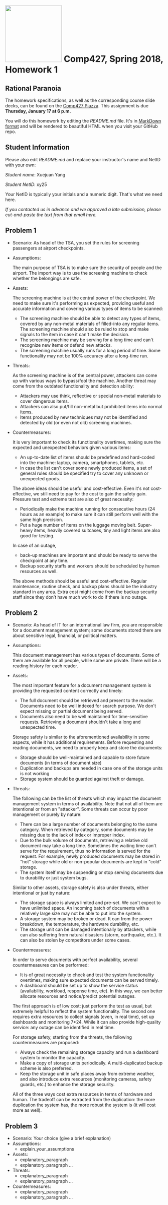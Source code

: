 # <img src="http://www.rice.edu/_images/rice-logo.jpg" width=180> Comp427, Spring 2018, Homework 1
## Rational Paranoia
The homework specifications, as well as the corresponding course slide decks,
can be found on the [Comp427 Piazza](https://piazza.com/class/jqifhp864b37ju).
This assignment is due **Thursday, January 17 at 6 p.m.**

You will do this homework by editing the _README.md_ file. It's in
[MarkDown format](https://guides.github.com/features/mastering-markdown/)
and will be rendered to beautiful HTML when you visit your GitHub repo.

## Student Information
Please also edit _README.md_ and replace your instructor's name and NetID with your own:

_Student name_: Xuejuan Yang

_Student NetID_: xy25

Your NetID is typically your initials and a numeric digit. That's
what we need here.

_If you contacted us in advance and we approved a late submission,
please cut-and-paste the text from that email here._

## Problem 1
- Scenario: As head of the TSA, you set the rules for screening passengers at airport checkpoints.
- Assumptions:

  The main purpose of TSA is to make sure the security of people and the airport.   The import way is to use the screening  machine to check whether the belongings are safe.
- Assets:

  The screening machine is at the central power of the checkpoint. We need to make sure it's performing as expected, providing useful and accurate information and covering various types of items to be scanned:
  - The screening machine should be able to detect any types of items, covered by any non-metal materials of filled-into any regular items. The screening machine should also be ruled to stop and make signals to the item in case it can't make the decision.
  - The screening machine may be serving for a long time and can't recognize new items or defend new attacks.
  - The screening machine usually runs for a long period of time. Some functionality may not be 100% accuracy after a long-time run.
- Threats:

  As the screening machine is of the central power, attackers can come up with various ways to bypass/fool the machine. Another threat may come from the outdated functionality and detection ability:
  - Attackers may use think, reflective or special non-metal materials to cover dangerous items.
  - Attackers can also put/fill non-metal but prohibited items into normal items.
  - Items produced by new techniques may not be identified and detected by old (or even not old) screening machines.
- Countermeasures:

  It is very important to check its functionality overtimes, making sure the expected and unexpected behaviors given various items:

  - An up-to-date list of items should be predefined and hard-coded into the machine: laptop, camera, smartphones, tablets, etc. 
  - In case the list can't cover some newly produced items, a set of general rules should be specified try to cover any unknown or unexpected goods.
  
  The above ideas should be useful and cost-effective. Even it's not cost-effective, we still need to pay for the cost to gain the safety gain.
  Pressure test and extreme test are also of great necessity: 
  - Periodically make the machine running for consecutive hours (24 hours as an example) to make sure it can still perform well with the same high precision. 
  - Put a huge number of items on the luggage moving belt. Super-heavy items, heavily covered suitcases, tiny and light items are also good for testing.

  In case of an outage,
  - back-up machines are important and should be ready to serve the checkpoint at any time.     
  - Backup security staffs and workers should be scheduled by human resources as well. 

  The above methods should be useful and cost-effective. Regular maintenance, routine check, and backup plans should be the industry standard in any area. Extra cost might come from the backup security staff since they don’t have much work to do if there is no outage.


## Problem 2
- Scenario: As head of IT for an international law firm, you are responsible for a document management system; some documents stored there are about sensitive legal, financial, or political matters.
- Assumptions:

  This document management has various types of documents. Some of them are available for all people, while some are private.  There will be a reading history for each reader. 
- Assets:

  The most important feature for a document management system is providing the requested content correctly and timely:
  - The full document should be retrieved and present to the reader. Documents need to be well indexed for search purpose. We don't expect missing or partial document being served. 
  - Documents also need to be well maintained for time-sensitive requests. Retrieving a document shouldn't take a long and unexpected time.
  
  Storage safety is similar to the aforementioned availability in some aspects, while it has additional requirements. Before requesting and reading documents, we need to properly keep and store the documents:
  - Storage should be well-maintained and capable to store future documents (in terms of document size)
  - Duplication and backups are needed in case one of the storage units is not working
  - Storage system should be guarded against theft or damage.



- Threats:

  The following can be the list of threats which may impact the document management system in terms of availability. Note that not all of them are intentional or from an "attacker". Some threats can occur by poor management or purely by nature:
  - There can be a large number of documents belonging to the same category. When retrieved by category, some documents may be missing due to the lack of index or improper index.
  - Due to the bulk volume of documents, retrieving a relative old document may take a long time. Sometimes the waiting time can't serve for the requirement, thus no information is served for the request. For example, newly produced documents may be stored in "hot" storage while old or non-popular documents are kept in "cold" storage.
  - The system itself may be suspending or stop serving documents due to durability or just system bugs.
  
  Similar to other assets, storage safety is also under threats, either intentional or just by nature:
  - The storage space is always limited and pre-set. We can't expect to have unlimited space. An incoming batch of documents with a relatively large size may not be able to put into the system.
  - A storage system may be broken or dead. It can from the power breakdown, the temperature, the hardware durability, etc.
  - The storage unit can be damaged intentionally by attackers, while can also suffering from natural disasters (storm, earthquake, etc.). It can also be stolen by competitors under some cases.
- Countermeasures:

  In order to serve documents with perfect availability, several countermeasures can be performed:
  - It is of great necessity to check and test the system functionality overtimes, making sure expected documents can be served timely.
  - A dashboard should be set up to show the service status (availability, workload, response time, etc). In this way, we can better allocate resources and notice/predict potential outages.
  
  The first approach is of low cost: just perform the test as usual, but extremely helpful to reflect the system functionality. The second one requires extra resources to collect signals (even, in real time), set up dashboards and monitoring 7*24. While it can also provide high-quality service: any outage can be identified in real time. 
  
  For storage safety, starting from the threats, the following countermeasures are proposed:
  - Always check the remaining storage capacity and run a dashboard system to monitor the capacity.
  - Make a copy of storage units periodically. A multi-duplicated backup scheme is also preferred.
  - Keep the storage unit in safe places away from extreme weather, and also introduce extra resources (monitoring cameras, safety guards, etc.) to enhance the storage security.

  All of the three ways cost extra resources in terms of hardware and human. The tradeoff can be extracted from the duplication: the more duplication the system has, the more robust the system is (it will cost more as well).

## Problem 3
- Scenario: Your choice (give a brief explanation)
- Assumptions:
  - explain_your_assumptions
- Assets:
  - explanatory_paragraph
  - explanatory_paragraph ...
- Threats:
  - explanatory_paragraph 
  - explanatory_paragraph ...
- Countermeasures:
  - explanatory_paragraph
  - explanatory_paragraph ...

